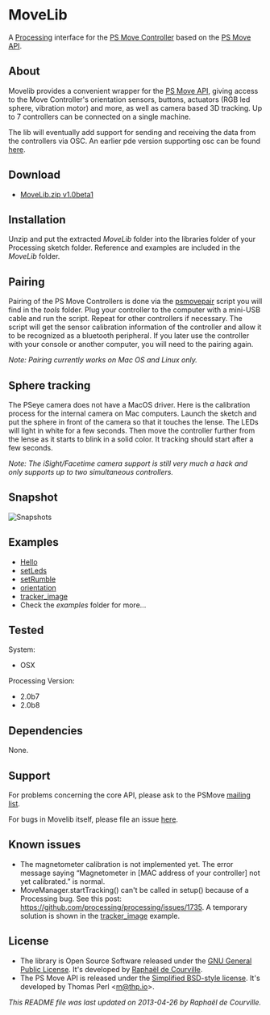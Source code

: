 # MoveLib

A [Processing](http://processing.org/) interface for the [PS Move Controller](http://en.wikipedia.org/wiki/PlayStation_Move) based on the [PS Move API](http://thp.io/2010/psmove/).

## About

Movelib provides a convenient wrapper for the [PS Move API](http://thp.io/2010/psmove/), giving access to the Move Controller's orientation sensors, buttons, actuators (RGB led sphere, vibration motor) and more, as well as camera based 3D tracking. Up to 7 controllers can be connected on a single machine.

The lib will eventually add support for sending and receiving the data from the controllers via OSC. An earlier pde version supporting osc can be found [here](https://github.com/SableRaf/MoveP5).

## Download

* [MoveLib.zip v1.0beta1](https://raw.github.com/SableRaf/movelib/master/download/MoveLib.zip)

## Installation

Unzip and put the extracted *MoveLib* folder into the libraries folder of your Processing sketch folder. Reference and examples are included in the *MoveLib* folder.

## Pairing

Pairing of the PS Move Controllers is done via the [psmovepair](https://raw.github.com/SableRaf/movelib/master/tools/psmovepair) script you will find in the *tools* folder. Plug your controller to the computer with a mini-USB cable and run the script. Repeat for other controllers if necessary. The script will get the sensor calibration information of the controller and allow it to be recognized as a bluetooth peripheral. If you later use the controller with your console or another computer, you will need to the pairing again.

*Note: Pairing currently works on Mac OS and Linux only.*

## Sphere tracking

The PSeye camera does not have a MacOS driver. Here is the calibration process for the internal camera on Mac computers. Launch the sketch and put the sphere in front of the camera so that it touches the lense. The LEDs will light in white for a few seconds. Then move the controller further from the lense as it starts to blink in a solid color. It tracking should start after a few seconds.

*Note: The iSight/Facetime camera support is still very much a hack and only supports up to two simultaneous controllers.*

## Snapshot

![Snapshots](https://raw.github.com/SableRaf/movelib/master/reference/capture.png)

## Examples

* [Hello](https://raw.github.com/SableRaf/movelib/master/MoveLib/examples/Hello/Hello.pde)
* [setLeds](https://raw.github.com/SableRaf/movelib/master/MoveLib/examples/setLeds/setLeds.pde)
* [setRumble](https://raw.github.com/SableRaf/movelib/master/MoveLib/examples/setRumble/setRumble.pde)
* [orientation](https://raw.github.com/SableRaf/movelib/master/MoveLib/examples/orientation/orientation.pde)
* [tracker_image](https://raw.github.com/SableRaf/movelib/master/MoveLib/examples/tracker_image/tracker_image.pde)
* Check the *examples* folder for more...

## Tested

System:

* OSX

Processing Version:

* 2.0b7
* 2.0b8

## Dependencies

None.

## Support

For problems concerning the core API, please ask to the PSMove [mailing list](https://lists.ims.tuwien.ac.at/mailman/listinfo/psmove).

For bugs in Movelib itself, please file an issue [here](https://github.com/SableRaf/movelib/issues).

## Known issues

* The magnetometer calibration is not implemented yet. The error message saying “Magnetometer in [MAC address of your controller] not yet calibrated.” is normal.
* MoveManager.startTracking() can't be called in setup() because of a Processing bug. See this post: https://github.com/processing/processing/issues/1735. A temporary solution is shown in the [tracker_image](https://raw.github.com/SableRaf/movelib/master/MoveLib/examples/tracker_image/tracker_image.pde) example.

## License

* The library is Open Source Software released under the [GNU General Public License](https://raw.github.com/SableRaf/movelib/master/reference/LICENSE.txt). It's developed by [Raphaël de Courville](https://vimeo.com/sableraf/).
* The PS Move API is released under the [Simplified BSD-style license](https://raw.github.com/thp/psmoveapi/master/COPYING). It's developed by Thomas Perl <[m@thp.io](mailto:m@thp.io)>.

*This README file was last updated on 2013-04-26 by Raphaël de Courville.*
